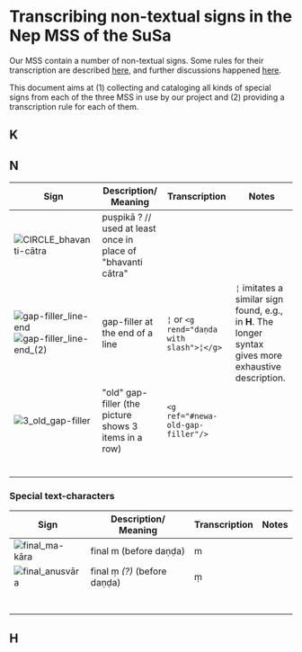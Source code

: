 # Transcribing non-textual signs in the Nep MSS of the SuSa

Our MSS contain a number of non-textual signs. Some rules for their transcription are described [here](https://saktumiva.org/wiki/transcription),  and further discussions happened [here](https://github.com/chchch/upama/issues/10).

This document aims at (1) collecting and cataloging all kinds of special signs from each of the three MSS in use by our project and (2) providing a transcription rule for each of them.

## K

## N

| Sign                                                         | Description/ Meaning                                         | Transcription | Notes |
| ------------------------------------------------------------ | ------------------------------------------------------------ | ------------- | ----- |
| ![CIRCLE_bhavanti-cātra](https://user-images.githubusercontent.com/91765788/140967053-b7f60a6b-bdbe-46ac-9c6d-a274d45ec792.jpg) | puṣpikā ? // used at least once in place of "bhavanti cātra" |               |       |
| ![gap-filler_line-end](https://user-images.githubusercontent.com/91765788/140967211-0a08d852-2995-4a6e-9093-eebd54849eb3.jpg) ![gap-filler_line-end_(2)](https://user-images.githubusercontent.com/91765788/140967243-e23d2160-521d-4954-9de8-26b5a2a426e8.jpg)| gap-filler at the end of a line | `¦` or `<g rend="daṇda with slash">¦</g>`  | `¦` imitates a similar sign found, e.g., in **H**. The longer syntax gives more exhaustive description. |
|          ![3_old_gap-filler](https://user-images.githubusercontent.com/91765788/140973297-5113c010-74ba-4e8d-ad8d-32fb5329a8c0.jpg)| "old" gap-filler (the picture shows 3 items in a row) |`<g ref="#newa-old-gap-filler"/>`|       |
|                                                              |                                                              |               |       |
|                                                              |                                                              |               |       |
|                                                              |                                                              |               |       |
|                                                              |                                                              |               |       |
|                                                              |                                                              |               |       |
|                                                              |                                                              |               |       |



### Special text-characters

| Sign                                                         | Description/ Meaning         | Transcription | Notes |
| ------------------------------------------------------------ | ---------------------------- | ------------- | ----- |
| ![final_ma-kāra](https://user-images.githubusercontent.com/91765788/140967369-1607bff2-ff1d-4d10-86cf-af245de9e946.jpg) | final m (before daṇḍa)       | m             |       |
| ![final_anusvāra](https://user-images.githubusercontent.com/91765788/140967432-75f9e120-1915-40f2-91e6-1e06313721b5.jpg) | final ṃ *(?)* (before daṇḍa) | ṃ             |       |
|                                                              |                              |               |       |
|                                                              |                              |               |       |
|                                                              |                              |               |       |
|                                                              |                              |               |       |
|                                                              |                              |               |       |
|                                                              |                              |               |       |
|                                                              |                              |               |       |



## H

